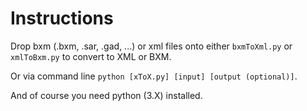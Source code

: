 # Instructions

Drop bxm (.bxm, .sar, .gad, ...) or xml files onto either `bxmToXml.py` or `xmlToBxm.py` to convert to XML or BXM.

Or via command line `python [xToX.py] [input] [output (optional)]`.

And of course you need python (3.X) installed.
